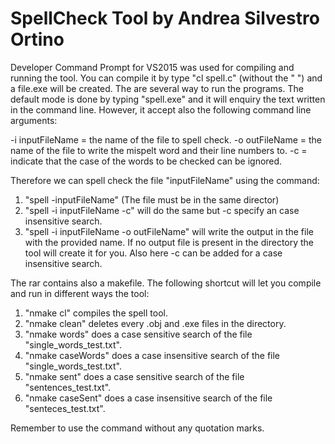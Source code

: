 # SpellCheck Tool by Andrea Silvestro Ortino

Developer Command Prompt for VS2015 was used for compiling and running the tool. You can compile it by type "cl spell.c" (without the " ") and a file.exe will be created. The are several way to run the programs. The default mode is done by typing "spell.exe" and it will enquiry the text written in the command line.
However, it accept also the following command line arguments:

-i inputFileName = the name of the file to spell check.
-o outFileName = the name of the file to write the mispelt word and their line numbers to.
-c = indicate that the case of the words to be checked can be ignored.

Therefore we can spell check the file "inputFileName" using the command:

1) "spell -inputFileName" (The file must be in the same director)
2) "spell -i inputFileName -c" will do the same but -c specify an case insensitive search. 
3) "spell -i inputFileName -o outFileName" will write the output in the file with the provided name. If no output file is present in the directory the tool will create it for you. Also here -c can be added for a case insensitive search.

The rar contains also a makefile. The following shortcut will let you compile and run in different ways the tool:

1) "nmake cl" compiles the spell tool.
2) "nmake clean" deletes every .obj and .exe files in the directory.
3) "nmake words" does a case sensitive search of the file "single_words_test.txt".
4) "nmake caseWords" does a case insensitive search of the file "single_words_test.txt".
5) "nmake sent" does a case sensitive search of the file "sentences_test.txt".
6) "nmake caseSent" does a case insensitive search of the file "senteces_test.txt".

Remember to use the command without any quotation marks.
